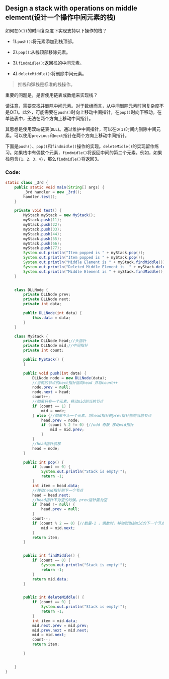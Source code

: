 ## Design a stack with operations on middle element(设计一个操作中间元素的栈)

如何在`O(1)`的时间复杂度下实现支持以下操作的栈？

- 1).`push()`:将元素添加到栈顶部。

- 2).`pop()`:从栈顶部移除元素。
- 3).`findmidle()`:返回栈的中间元素。

- 4).`deleteMiddle()`:将删除中间元素。

> 推栈和弹栈是标准的栈操作。

重要的问题是，是否使用链表或数组来实现栈？

请注意，需要查找并删除中间元素。对于数组而言，从中间删除元素时间复杂度不是O(1)。此外，可能需要在`push()`时向上移动中间指针，在`pop()`时向下移动。在单链表中，无法在两个方向上移动中间指针。

其思想是使用双端链表(`DLL`)。通过维护中间指针，可以在`O(1)`时间内删除中间元素。可以使用`previous`和`next`指针在两个方向上移动中间指针。

下面是`push()`、`pop()`和`findmidle()`操作的实现。`deleteMidle()`的实现留作练习。如果栈中有偶数个元素，`findmidle()`将返回中间的第二个元素。例如，如果栈包含`{1，2，3，4}`，那么`findmidle()`将返回3。

### Code:

```java
static class _3rd {
    public static void main(String[] args) {
        _3rd handler = new _3rd();
        handler.test();
    }

    private void test() {
        MyStack myStack = new MyStack();
        myStack.push(11);
        myStack.push(22);
        myStack.push(33);
        myStack.push(44);
        myStack.push(55);
        myStack.push(66);
        myStack.push(77);
        System.out.println("Item popped is " + myStack.pop());
        System.out.println("Item popped is " + myStack.pop());
        System.out.println("Middle Element is " + myStack.findMiddle());
        System.out.println("Deleted Middle Element is  " + myStack.deleteMiddle());
        System.out.println("Middle Element is " + myStack.findMiddle());
    }


    class DLLNode {
        private DLLNode prev;
        private DLLNode next;
        private int data;

        public DLLNode(int data) {
            this.data = data;
        }
    }

    class MyStack {
        private DLLNode head;//头指针
        private DLLNode mid;//中间指针
        private int count;

        public MyStack() {
        }

        public void push(int data) {
            DLLNode node = new DLLNode(data);
            //当前的节点的next指针指向head 并将count++
            node.prev = null;
            node.next = head;
            count++;
            //如果只有一个元素，移动mid到当前节点
            if (count == 1) {
                mid = node;
            } else {//如果不止一个元素，将head指针的prev指针指向当前节点
                head.prev = node;
                if (count % 2 != 0) {//odd 奇数 移动mid指针
                    mid = mid.prev;
                }
            }
            //head指针前移
            head = node;
        }

        public int pop() {
            if (count == 0) {
                System.out.println("Stack is empty!");
                return -1;
            }
            int item = head.data;
            //移动head指针到下一个节点
            head = head.next;
            //head指针不为空的时候，prev指针置为空
            if (head != null) {
                head.prev = null;
            }
            count--;
            if (count % 2 == 0) {//数量-1 ，偶数时，移动到当前mid的下一个节点
                mid = mid.next;
            }
            return item;
        }


        public int findMiddle() {
            if (count == 0) {
                System.out.println("Stack is empty!");
                return -1;
            }
            return mid.data;
        }


        public int deleteMiddle() {
            if (count == 0) {
                System.out.println("Stack is empty!");
                return -1;
            }
            int item = mid.data;
            mid.next.prev = mid.prev;
            mid.prev.next = mid.next;
            mid = mid.next;
            count--;
            return item;

        }


    }
}
```
